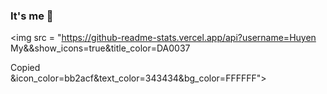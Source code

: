 ### It's me 👩

<!--
**nguyendohuyenmy/nguyendohuyenmy** is a ✨ _special_ ✨ repository because its `README.md` (this file) appears on your GitHub profile.

Here are some ideas to get you started:

- 🔭 I’m currently working on Be Solution
- 🌱 I’m currently learning Hutech Univercity
-->

<img src = "https://github-readme-stats.vercel.app/api?username=Huyen My&&show_icons=true&title_color=DA0037<div class="copied">Copied</div>&icon_color=bb2acf&text_color=343434&bg_color=FFFFFF">

